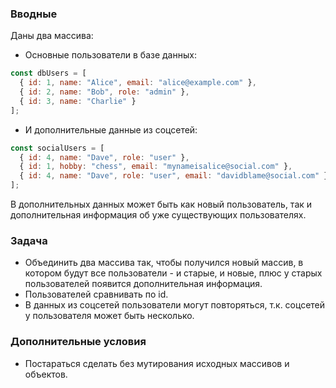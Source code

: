 ### Вводные

Даны два массива:

* Основные пользователи в базе данных:

```javascript
const dbUsers = [
  { id: 1, name: "Alice", email: "alice@example.com" },
  { id: 2, name: "Bob", role: "admin" },
  { id: 3, name: "Charlie" }
];
```

* И дополнительные данные из соцсетей:

```javascript
const socialUsers = [
  { id: 4, name: "Dave", role: "user" },
  { id: 1, hobby: "chess", email: "mynameisalice@social.com" },
  { id: 4, name: "Dave", role: "user", email: "davidblame@social.com" }
];
```

В дополнительных данных может быть как новый пользователь, так и дополнительная информация об уже существующих пользователях.

### Задача

* Объединить два массива так, чтобы получился новый массив, в котором будут все пользователи - и старые, и новые, плюс у старых пользователей появится дополнительная информация.
* Пользователей сравнивать по id.
* В данных из соцсетей пользователи могут повторяться, т.к. соцсетей у пользователя может быть несколько.

### Дополнительные условия

* Постараться сделать без мутирования исходных массивов и объектов.